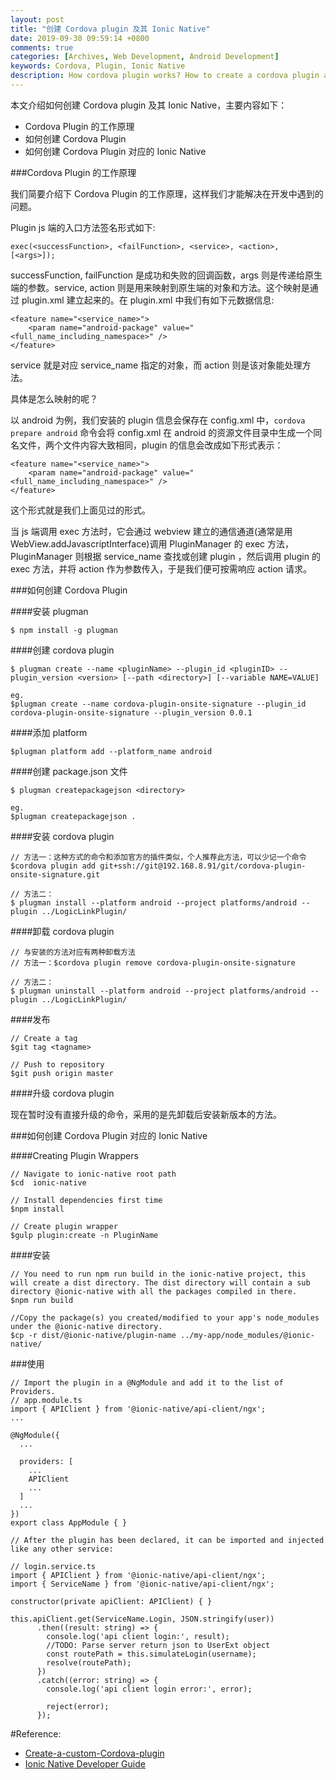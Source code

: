 ```yaml
---
layout: post
title: "创建 Cordova plugin 及其 Ionic Native"
date: 2019-09-30 09:59:14 +0800
comments: true
categories: [Archives, Web Development, Android Development]
keywords: Cordova, Plugin, Ionic Native
description: How cordova plugin works? How to create a cordova plugin and wrapper as Ionic Native?
---
```


本文介绍如何创建 Cordova plugin 及其 Ionic Native，主要内容如下：  

* Cordova Plugin 的工作原理
* 如何创建 Cordova Plugin
* 如何创建 Cordova Plugin 对应的 Ionic Native

###Cordova Plugin 的工作原理

我们简要介绍下 Cordova Plugin 的工作原理，这样我们才能解决在开发中遇到的问题。  

Plugin js 端的入口方法签名形式如下:

```
exec(<successFunction>, <failFunction>, <service>, <action>, [<args>]);
```

successFunction, failFunction 是成功和失败的回调函数，args 则是传递给原生端的参数。service, action 则是用来映射到原生端的对象和方法。这个映射是通过 plugin.xml 建立起来的。在 plugin.xml 中我们有如下元数据信息:

```
<feature name="<service_name>">
    <param name="android-package" value="<full_name_including_namespace>" />
</feature>
```

service 就是对应 service_name 指定的对象，而 action 则是该对象能处理方法。

具体是怎么映射的呢？

以 android 为例，我们安装的 plugin 信息会保存在 config.xml 中，`cordova prepare android` 命令会将 config.xml 在 android 的资源文件目录中生成一个同名文件，两个文件内容大致相同，plugin 的信息会改成如下形式表示：

```
<feature name="<service_name>">
    <param name="android-package" value="<full_name_including_namespace>" />
</feature>
```

这个形式就是我们上面见过的形式。  

当 js 端调用 exec 方法时，它会通过 webview 建立的通信通道(通常是用 WebView.addJavascriptInterface)调用 PluginManager 的 exec 方法，PluginManager 则根据 service_name 查找或创建 plugin ，然后调用 plugin 的 exec 方法，并将 action 作为参数传入，于是我们便可按需响应 action 请求。

###如何创建 Cordova Plugin

####安装 plugman

```
$ npm install -g plugman
```

####创建 cordova plugin

```
$ plugman create --name <pluginName> --plugin_id <pluginID> --plugin_version <version> [--path <directory>] [--variable NAME=VALUE]

eg.
$plugman create --name cordova-plugin-onsite-signature --plugin_id cordova-plugin-onsite-signature --plugin_version 0.0.1
```

####添加 platform

```
$plugman platform add --platform_name android
```

####创建 package.json 文件

```
$ plugman createpackagejson <directory>

eg.
$plugman createpackagejson .
```

####安装 cordova plugin

```
// 方法一：这种方式的命令和添加官方的插件类似，个人推荐此方法，可以少记一个命令
$cordova plugin add git+ssh://git@192.168.8.91/git/cordova-plugin-onsite-signature.git

// 方法二：
$ plugman install --platform android --project platforms/android --plugin ../LogicLinkPlugin/
```

####卸载 cordova plugin

```
// 与安装的方法对应有两种卸载方法
// 方法一：$cordova plugin remove cordova-plugin-onsite-signature

// 方法二：
$ plugman uninstall --platform android --project platforms/android --plugin ../LogicLinkPlugin/
```

####发布

```
// Create a tag
$git tag <tagname>

// Push to repository
$git push origin master
```

####升级 cordova plugin

现在暂时没有直接升级的命令，采用的是先卸载后安装新版本的方法。

###如何创建 Cordova Plugin 对应的 Ionic Native

####Creating Plugin Wrappers

```
// Navigate to ionic-native root path
$cd  ionic-native

// Install dependencies first time
$npm install

// Create plugin wrapper
$gulp plugin:create -n PluginName
```

####安装

```
// You need to run npm run build in the ionic-native project, this will create a dist directory. The dist directory will contain a sub directory @ionic-native with all the packages compiled in there.
$npm run build

//Copy the package(s) you created/modified to your app's node_modules under the @ionic-native directory.
$cp -r dist/@ionic-native/plugin-name ../my-app/node_modules/@ionic-native/
```

###使用

```
// Import the plugin in a @NgModule and add it to the list of Providers. 
// app.module.ts
import { APIClient } from '@ionic-native/api-client/ngx';
...

@NgModule({
  ...

  providers: [
    ...
    APIClient
    ...
  ]
  ...
})
export class AppModule { }

// After the plugin has been declared, it can be imported and injected like any other service:

// login.service.ts
import { APIClient } from '@ionic-native/api-client/ngx';
import { ServiceName } from '@ionic-native/api-client/ngx';

constructor(private apiClient: APIClient) { }

this.apiClient.get(ServiceName.Login, JSON.stringify(user))
      .then((result: string) => {
        console.log('api client login:', result);
        //TODO: Parse server return json to UserExt object
        const routePath = this.simulateLogin(username);        
        resolve(routePath);
      })
      .catch((error: string) => {
        console.log('api client login error:', error);

        reject(error);
      });
```

#Reference:

* [Create-a-custom-Cordova-plugin](https://github.com/RootSoft/Create-a-custom-Cordova-plugin)  
* [Ionic Native Developer Guide](https://github.com/ionic-team/ionic-native/blob/master/DEVELOPER.md)  




